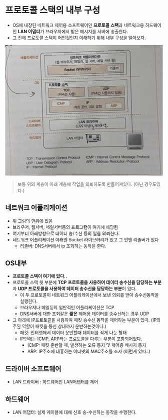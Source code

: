 # 프로토콜 스택의 내부 구성
- OS에 내장된 네트워크 제어용 소프트웨어인 **프로토콜 스택**과 네트워크용 하드웨어인 **LAN 어댑터**가 브라우저에서 받은 메시지를 서버에 송출한다.
- 그 전에 프로토콜 스택이 어떤것인지 이해하기 위해 내부 구성을 알아보자.

![프로토콜 스택 내부 구조.png](images%2F%ED%94%84%EB%A1%9C%ED%86%A0%EC%BD%9C%20%EC%8A%A4%ED%83%9D%20%EB%82%B4%EB%B6%80%20%EA%B5%AC%EC%A1%B0.png)
> 보통 위의 계층이 아래 계층에 작업을 의뢰하도록 만들어져있다. (아닌 경우도있다.)

## 네트워크 어플리케이션
- 위 그림의 맨위에 있음
- 브라우저, 웹서버, 메일서버등의 프로그램이 여기에 해당됨
- 여기부터 아래방향으로 데이터 송/수신 등의 일을 의뢰한다.
- 네트워크 어플리케이션 아래엔 Socket 라이브러리가 있고 그 안엔 리졸버가 있다
  - 리졸버: DNS서버에서 ip 조회하는 동작을 한다.

## OS내부
- **프로토콜 스택이 여기에 있다..**
- 프로토콜 스택 윗 부분에 **TCP 프로토콜을 사용하여 데이터 송수신을 담당하는 부분**과 **UDP 프로토콜을 사용하여 데이터 송수신을 담당하는 부분**이 있다.
  - 이 두 프로토콜이 네트워크 어플리케이션에서 보낸 의뢰를 받아 송수신동작을 실행한다.
  - 브라우저나 메일등의 일반적인 어플리케이션은 TCP
  - DNS서버에 대한 조회같은 **짧은** 제어용 데이터를 송수신하는 경우 UDP
- 그 아래에 IP프로토콜을 사용하여 패킷 송수신 동작을 제어하는 부분이 있따. (IP의 주된 역할이 패킷을 통신 상대까지 운반하는것이다.)
  - 패킷: 인터넷에서 데이터 운반할때 데이터를 작게 나눈 형태
  - IP안에는 ICMP, ARP라는 프로토콜을 다루는 부분이 포함되어있다.
    - ICMP: 패킷 운반할 때, 발생하는 오류 통지 및 제어용 메시지 통지
    - ARP: IP주소에 대흥하는 이더넷의 MAC주소를 조사 (이런게 있따..)

## 드라이버 소프트웨어
- LAN 드라이버 : 하드웨어인 LAN어뎁터를 제어

## 하드웨어
- LAN 어댑터: 실제 케이블에 대해 신호 송-수신하는 동작을 수행한다.